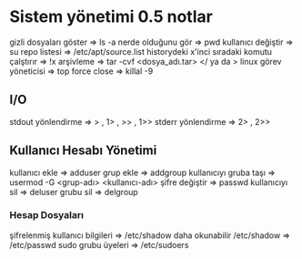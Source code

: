 # Sistem yönetimi 0.5 notlar

gizli dosyaları göster                                  => ls -a
nerde olduğunu gör                                      => pwd
kullanıcı değiştir                                      => su
repo listesi                                            => /etc/apt/source.list
historydeki x'inci sıradaki komutu çalştırır            => !x
arşivleme                                               => tar -cvf <dosya_adı.tar> <<dizin>/ ya da <dosya>>
linux görev yöneticisi                                  => top
force close                                             => killal -9 <ID>

## I/O

stdout yönlendirme                                      => > , 1> , >> , 1>>
stderr yönlendirme                                      => 2> , 2>>

## Kullanıcı Hesabı Yönetimi

kullanıcı ekle                                          => adduser
grup ekle                                               => addgroup
kullanıcıyı gruba taşı                                  => usermod -G <grup-adı> <kullanıcı-adı>
şifre değiştir                                          => passwd
kullanıcıyı sil                                         => deluser
grubu sil                                               => delgroup

### Hesap Dosyaları

şifrelenmiş kullanıcı bilgileri                         => /etc/shadow
daha okunabilir /etc/shadow                             => /etc/passwd
sudo grubu üyeleri                                      => /etc/sudoers
